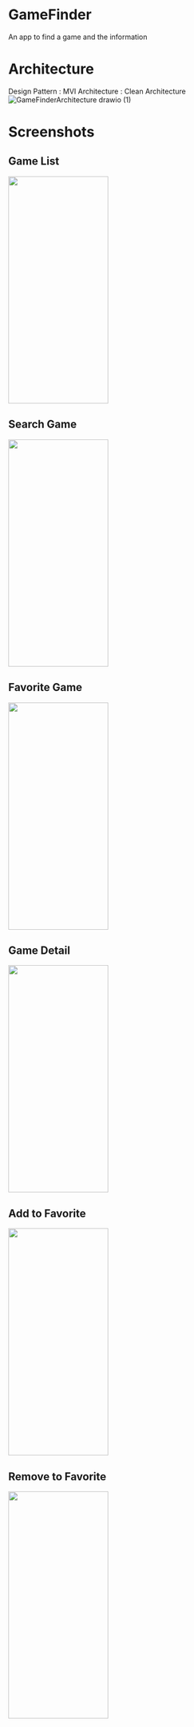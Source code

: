 # GameFinder
An app to find a game and the information

# Architecture
Design Pattern : MVI
Architecture : Clean Architecture
![GameFinderArchitecture drawio (1)](https://github.com/prasetya4di/GameFinder/assets/84487845/0d331218-6be0-493e-bb1b-3fc660cdbe08)

# Screenshots
## Game List
<img src="https://github.com/prasetya4di/GameFinder/assets/84487845/f5247f18-d2f7-441a-8c32-169feadddc45" width="200" height="455">

## Search Game
<img src="https://github.com/prasetya4di/GameFinder/assets/84487845/6cd7d14e-3377-42c0-8de4-587ec55672dc" width="200" height="455">

## Favorite Game
<img src="https://github.com/prasetya4di/GameFinder/assets/84487845/96837bc4-2cf4-40fc-93a9-19a718fe78cc" width="200" height="455">

## Game Detail
<img src="https://github.com/prasetya4di/GameFinder/assets/84487845/8dac3f29-72cd-4a12-8295-ae4620d0760e" width="200" height="455">

## Add to Favorite
<img src="https://github.com/prasetya4di/GameFinder/assets/84487845/efee8234-763b-4c4a-b30d-cc407983e9d7" width="200" height="455">

## Remove to Favorite
<img src="https://github.com/prasetya4di/GameFinder/assets/84487845/d3bd7111-70cb-4c71-837a-25f646843be3" width="200" height="455">
